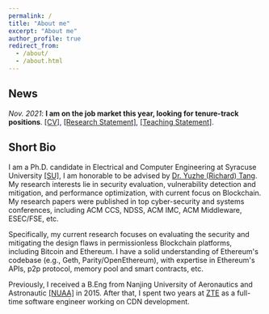 ```yaml
---
permalink: /
title: "About me"
excerpt: "About me"
author_profile: true
redirect_from: 
  - /about/
  - /about.html
---
```


News
----
*Nov. 2021*: **I am on the job market this year, looking for tenure-track positions**. 
<span style="color:blue">[[CV]](https://drive.google.com/file/d/1DdU-l0AXWeV6LPEUiJITw4lgr1Ayn5t7/view?usp=sharing), <span style="color:blue">[[Research Statement]](https://drive.google.com/file/d/1ceU42d-2AEIRdpUJ-MLY_N-0NM_JvLf-/view?usp=sharing), <span style="color:blue">[[Teaching Statement]](https://drive.google.com/file/d/18SLHXxD5Oi80fBZhDYciaUSTSPI9zLjP/view?usp=sharing).


Short Bio
----
I am a Ph.D. candidate in Electrical and Computer Engineering at Syracuse University [[SU]](http://eng-cs.syr.edu/our-departments/electrical-engineering-and-computer-science), I am honorable to be advised by [Dr. Yuzhe (Richard) Tang](http://tristartom.github.io/). My research interests lie in security evaluation, vulnerability detection and mitigation, and performance optimization, with current focus on Blockchain. My research papers were published in top cyber-security and systems conferences, including ACM CCS, NDSS, ACM IMC, ACM Middleware, ESEC/FSE, etc.

Specifically, my current research focuses on evaluating the security and mitigating the design flaws in permissionless Blockchain platforms, including Bitcoin and Ethereum. I have a solid understanding of Ethereum's codebase (e.g., Geth, Parity/OpenEthereum), with expertise in Ethereum's APIs, p2p protocol, memory pool and smart contracts, etc. 

Previously, I received a B.Eng from Nanjing University of Aeronautics and Astronautic [[NUAA]](http://www.nuaa.edu.cn) in 2015. After that, I spent two years at [ZTE](http://www.zte.com.cn/global/) as a full-time software engineer working on CDN development.
